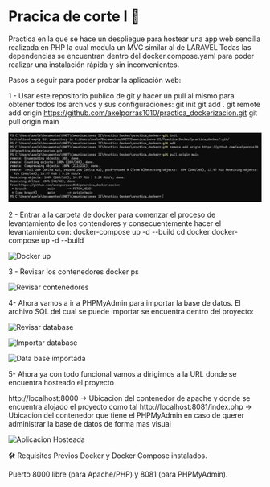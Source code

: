 # Pracica de corte I 🐋

Practica en la que se hace un despliegue para hostear una app web sencilla realizada en PHP la cual modula un MVC similar al de LARAVEL
Todas las dependencias se encuentran dentro del docker.compose.yaml para poder realizar una instalación rápida y sin inconvenientes.

Pasos a seguir para poder probar la aplicación web:

1 - Usar este repositorio publico de git y hacer un pull al mismo para obtener todos los archivos y sus configuraciones: 
git init 
git add .
git remote add origin https://github.com/axelporras1010/practica_dockerizacion.git
git pull origin main 

![Pull ejemplo](imagenes_readme/git_first.png)

2 - Entrar a la carpeta de docker para comenzar el proceso de levantamiento de los contendores y consecuentemente hacer el levantamiento con: docker-compose up -d --build
cd docker
docker-compose up -d --build

![Docker up](https://imgur.com/a/hNrl2PI)

3 - Revisar los contenedores 
docker ps

![Revisar contenedores](https://imgur.com/a/HMfRWKY)

4- Ahora vamos a ir a PHPMyAdmin para importar la base de datos. El archivo SQL del cual se puede importar se encuentra dentro del proyecto:

![Revisar database](https://imgur.com/a/ABqT1bg)

![Importar database](https://imgur.com/a/jLywvRL)

![Data base importada](https://imgur.com/a/1GvZR1b)

5- Ahora ya con todo funcional vamos a dirigirnos a la URL donde se encuentra hosteado el proyecto 

http://localhost:8000 -> Ubicacion del contenedor de apache y donde se encuentra alojado el proyecto como tal
http://localhost:8081/index.php -> Ubicacion del contenedor que tiene el PHPMyAdmin en caso de querer administrar la base de datos de forma mas visual

![Aplicacion Hosteada](https://imgur.com/a/lHE0fIn)

🛠 Requisitos Previos
Docker y Docker Compose instalados.

Puerto 8000 libre (para Apache/PHP) y 8081 (para PHPMyAdmin).

